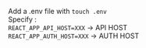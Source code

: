 Add a .env file with `touch .env`  
Specify :  
`REACT_APP_API_HOST=XXX` -> API HOST  
`REACT_APP_AUTH_HOST=XXX` -> AUTH HOST
